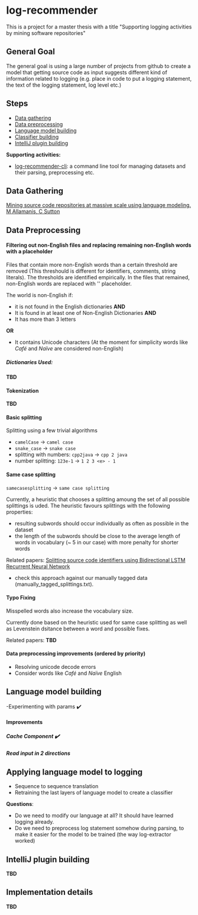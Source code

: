 # log-recommender

This is a project for a master thesis with a title "Supporting logging activities by mining software repositories"

## General Goal

The general goal is using a large number of projects from github to create a model 
that getting source code as input suggests different kind of information related to logging 
(e.g. place in code to put a logging statement, the text of the logging statement, log level etc.)

## Steps
- [Data gathering](#data-gathering)
- [Data preprocessing](#data-preprocessing)
- [Language model building](#language-model-building)
- [Classifier building](#applying-language-model-to-logging)
- [IntelliJ plugin building](intellij-plugin-building)

**Supporting activities:**
- [log-recommender-cli](https://github.com/hlibbabii/log-recommender-cli): a command line tool for managing datasets 
and their parsing, preprocessing etc.

## Data Gathering

[Mining source code repositories at massive scale using language modeling. M Allamanis, C Sutton](https://dl.acm.org/citation.cfm?id=2487127)

## Data Preprocessing

#### Filtering out non-English files and replacing remaining non-English words with a placeholder

Files that contain more non-English words than a certain threshold are removed (This threshould is different for identifiers, comments, string literals). The thresholds are identified empirically.
In the files that remained, non-English words are replaced with '<non-English>' placeholder.

The world is non-English if:

- it is not found in the English dictionaries **AND**
- It is found in at least one of Non-English Dictionaries **AND**
- It has more than 3 letters

**OR**

- It contains Unicode characters (At the moment for simplicity words like *Café* and *Naїve* are considered non-English)

##### Dictionaries Used:
**TBD**

#### Tokenization
**TBD**

#### Basic splitting
Splitting using a few trivial algorithms

- `camelCase` -> `camel case`
- `snake_case` -> `snake case`
- splitting with numbers: `cpp2java` -> `cpp 2 java`
- number splitting: `123e-1` -> `1 2 3 <e> - 1`

#### Same case splitting

`samecasesplitting` -> `same case splitting` 

Currently, a heuristic that chooses a splitting amoung the set of all possible splittings is uded. The heuristic favours splittings with the following properties: 
- resulting subwords should occur individually as often as possible in the dataset
- the length of the subwords should be close to the average length of words in vocabulary (~ 5 in our case) with more penalty for shorter words

Related papers:
[Splitting source code identifiers using Bidirectional LSTM Recurrent Neural Network](https://arxiv.org/abs/1805.11651)
- check this approach against our manually tagged data (manually_tagged_splittings.txt).


#### Typo Fixing
Misspelled words also increase the vocabulary size.

Currently done based on the heuristic used for same case splitting as well as Levenstein dsitance between a word and possible fixes.

Related papers: 
**TBD**

#### Data preprocessing improvements (ordered by priority)
- Resolving unicode decode errors
- Consider words like *Café* and *Naїve* English

## Language model building

-Experimenting with params :heavy_check_mark:

#### Improvements
##### Cache Component :heavy_check_mark:
##### Read input in 2 directions

## Applying language model to logging
- Sequence to sequence translation
- Retraining the last layers of language model to create a classifier

**Questions**:

- Do we need to modify our language at all? It should have learned logging already.
- Do we need to preprocess log statement somehow during parsing, to make it easier for the model to be trained (the way log-extractor worked)

## IntelliJ plugin building
**TBD**

## Implementation details
**TBD**
